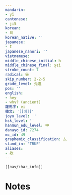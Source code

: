 ```yaml
---
mandarin:
- yǐ
cantonese:
- ji5
korean:
- 의
korean_native: ''
japanese:
- I
japanese_nanori: ''
vietnamese:
middle_chinese_initial: h
middle_chinese_final: ɣɛi
stroke_count: 7
radical: 矢
skip_number: 2-2-5
grade_level: 先進
pos: ''
english:
- hey
- why? (ancient)
羅馬字: ei
韓文: '[[에]]'
joyo_level: ''
hsk_level: ''
hanmun_edu_level: 中
danayo_id: 7274
mc_id: 49
graphemic_classification: 厶
stand_in: 'TRUE'
aliases:
- 欸
---
```

```meta-bind-embed
[[nav/char_info]]
```

# Notes
